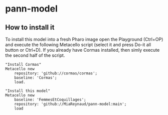 # pann-model

## How to install it

To install this model into a fresh Pharo image open the Playground (Ctrl+OP) and execute the following Metacello script (select it and press Do-it all button or Ctrl+D). If you already have Cormas installed, then simly execute the second half of the script.

```st
"Install Cormas"
Metacello new
    repository: 'github://cormas/cormas';
    baseline: 'Cormas';
    load.

"Install this model"
Metacello new
    baseline: 'FemmesEtCoquillages';
    repository: 'github://MiaReynaud/pann-model:main';
    load
```
